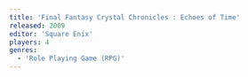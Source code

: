 ```yaml
---
title: 'Final Fantasy Crystal Chronicles : Echoes of Time'
released: 2009
editor: 'Square Enix'
players: 4
genres:
  - 'Role Playing Game (RPG)'
---
```


